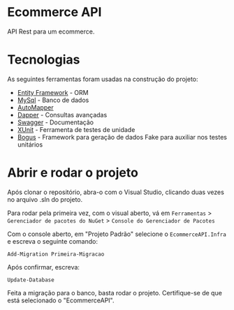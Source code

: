 # Ecommerce API
API Rest para um ecommerce.

# Tecnologias

As seguintes ferramentas foram usadas na construção do projeto:

- [Entity Framework](https://docs.microsoft.com/pt-br/ef/core/what-is-new/ef-core-5.0/whatsnew) - ORM
- [MySql](https://www.mysql.com/) - Banco de dados
- [AutoMapper](https://automapper.org/) 
- [Dapper](https://github.com/DapperLib/Dapper) - Consultas avançadas
- [Swagger](https://swagger.io/) - Documentação
- [XUnit]() - Ferramenta de testes de unidade
- [Bogus](https://github.com/bchavez/Bogus) - Framework para geração de dados Fake para auxiliar nos testes unitários

# Abrir e rodar o projeto
Após clonar o repositório, abra-o com o Visual Studio, clicando duas vezes no arquivo .sln do projeto.

Para rodar pela primeira vez, com o visual aberto, vá em ```Ferramentas``` > ```Gerenciador de pacotes do NuGet``` > ```Console do Gerenciador de Pacotes```

Com o console aberto, em "Projeto Padrão" selecione o ```EcommerceAPI.Infra``` e escreva o seguinte comando:

```
Add-Migration Primeira-Migracao
```

Após confirmar, escreva:

```
Update-Database
```

Feita a migração para o banco, basta rodar o projeto. Certifique-se de que está selecionado o "EcommerceAPI".
